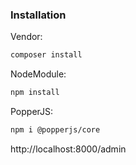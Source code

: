 ### Installation

Vendor:  
```bash
composer install
```  
NodeModule:  
```bash
npm install
```  
PopperJS:  
```bash
npm i @popperjs/core
```  

http://localhost:8000/admin